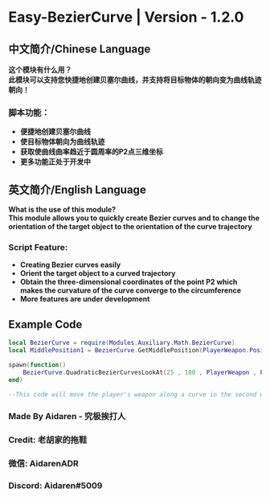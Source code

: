 # Easy-BezierCurve | Version - 1.2.0

## 中文简介/Chinese Language
**这个模块有什么用？   
此模块可以支持您快捷地创建贝塞尔曲线，并支持将目标物体的朝向变为曲线轨迹朝向！**
### **脚本功能：**
* **便捷地创建贝塞尔曲线**
* **使目标物体朝向为曲线轨迹**
* **获取使曲线曲率趋近于圆周率的P2点三维坐标**
* **更多功能正处于开发中**

## 英文简介/English Language
**What is the use of this module?    
This module allows you to quickly create Bezier curves and to change the orientation of the target object to the orientation of the curve trajectory**
### **Script Feature:**
* **Creating Bezier curves easily**
* **Orient the target object to a curved trajectory**
* **Obtain the three-dimensional coordinates of the point P2 which makes the curvature of the curve converge to the circumference**
* **More features are under development**

## Example Code
```lua 
local BezierCurve = require(Modules.Auxiliary.Math.BezierCurve)
local MiddlePosition1 = BezierCurve.GetMiddlePosition(PlayerWeapon.Position , Target.HumanoidRootPart.Position , 45)

spawn(function()
	BezierCurve.QuadraticBezierCurvesLookAt(25 , 100 , PlayerWeapon , PlayerPositionPart , MiddlePosition1 , Target.HumanoidRootPart)
end)

--This code will move the player's weapon along a curve in the second quadrant for 25 frames

```
### **Made By Aidaren - 究极挨打人**
### **Credit: 老胡家的拖鞋**
### **微信: AidarenADR**
### **Discord: Aidaren#5009**
